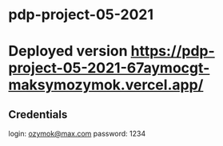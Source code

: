 # pdp-project-05-2021

# Deployed version https://pdp-project-05-2021-67aymocgt-maksymozymok.vercel.app/

## Credentials
login: ozymok@max.com
password: 1234
